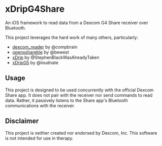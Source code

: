 # xDripG4Share

An iOS framework to read data from a Dexcom G4 Share receiver over Bluetooth.

This project leverages the hard work of many others, particularly:
* [dexcom_reader] by @compbrain
* [openxshareble] by @bewest
* [xDrip] by @StephenBlackWasAlreadyTaken
* [xDripG5] by @loudnate

## Usage

This project is designed to be used concurrently with the official Dexcom Share app. It does not pair with the receiver nor send commands to read data. Rather, it passively listens to the Share app's Bluetooth communications with the receiver.

## Disclaimer

This project is neither created nor endorsed by Dexcom, Inc. This software is not intended for use in therapy.

[dexcom_reader]: https://github.com/compbrain/dexcom_reader
[openxshareble]: https://github.com/bewest/openxshareble
[xDrip]: https://github.com/StephenBlackWasAlreadyTaken/xDrip
[xDripG5]: https://github.com/loudnate/xDripG5
